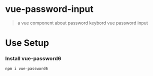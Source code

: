 # vue-password-input

> a vue component about password keybord
> vue password input
# Use Setup
### Install vue-password6
```javascript
npm i vue-password6
```